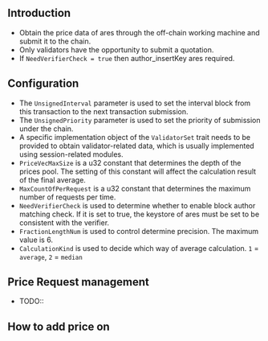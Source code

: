 ## Introduction
* Obtain the price data of ares through the off-chain working machine and submit it to the chain.
* Only validators have the opportunity to submit a quotation.
* If `NeedVerifierCheck = true` then author_insertKey ares required.

## Configuration
* The `UnsignedInterval` parameter is used to set the interval block from this transaction to the next transaction submission.
* The `UnsignedPriority` parameter is used to set the priority of submission under the chain.
* A specific implementation object of the `ValidatorSet` trait needs to be provided to obtain validator-related data, which is usually implemented using session-related modules.
* `PriceVecMaxSize` is a u32 constant that determines the depth of the prices pool. The setting of this constant will affect the calculation result of the final average.
* `MaxCountOfPerRequest` is a u32 constant that determines the maximum number of requests per time.
* `NeedVerifierCheck` is used to determine whether to enable block author matching check. If it is set to true, the keystore of ares must be set to be consistent with the verifier.
* `FractionLengthNum` is used to control determine precision. The maximum value is 6. 
* `CalculationKind` is used to decide which way of average calculation. `1` = `average`, `2` = `median`

## Price Request management
* TODO::

## How to add price on 